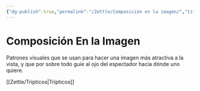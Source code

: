 ```yaml
---
{"dg-publish":true,"permalink":"/Zettle/Composición en la imagen/","title":"Composición en la imagen","tags":["ZeType/Idea",""],"updated":"2023-09-25T12:37:49.748-05:00"}
---
```



# Composición En la Imagen

Patrones visuales que se usan para hacer una imagen más atractiva a la vista, y que por sobre todo guíe al ojo del espectador hacia dónde uno quiere.

[[Zettle/Trípticos\|Trípticos]]

